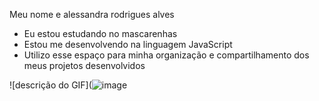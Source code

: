 Meu nome e alessandra rodrigues alves
- Eu estou estudando no mascarenhas
- Estou me desenvolvendo na linguagem JavaScript
- Utilizo esse espaço para minha organização e
compartilhamento dos meus projetos desenvolvidos

![descrição do GIF](![image](https://i.giphy.com/media/v1.Y2lkPTc5MGI3NjExdG92ZHY4ZTJsbzNjYjM4ZzNzOXplcGEzYjV0cW52ZmdhY29rMWhjdiZlcD12MV9pbnRlcm5hbF9naWZfYnlfaWQmY3Q9Zw/6WPM7EMUGaKkw/giphy.gif)


